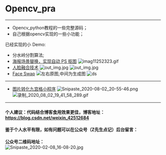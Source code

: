 # Opencv_pra
----
* Opencv_python教程的一些完整源码；
* 自己根据opencv实现的一些小功能；

已经实现的小 Demo:
* 分水岭分割算法;
* [海报场景替换，实现自动 PS 抠图](https://github.com/Largefreedom/Opencv_pra/tree/master/Hompography)
![imag11252323.gif](http://ww1.sinaimg.cn/large/007wRTdIgy1gf283mfwp3g30ox0ffwri.gif)
* [人脸融合技术](https://github.com/Largefreedom/Opencv_pra/tree/master/Face%20Morph)
![out_img.jpg](http://ww1.sinaimg.cn/large/007wRTdIly1gfj0hq4pcqj31e00m8qfn.jpg)
![out_img.jpg](http://ww1.sinaimg.cn/large/007wRTdIly1gfj0kety6mj31e00m8amq.jpg)
* [Face Swap](https://github.com/Largefreedom/Opencv_pra/tree/master/Face%20Swap)
![左右原图,中间为生成图](http://ww1.sinaimg.cn/large/007wRTdIly1gfklo9tgktj32dc0sg1bg.jpg)
![ds](http://ww1.sinaimg.cn/large/007wRTdIly1gfklyhjciqj315o0dwwj3.jpg)
-----
* [图片转化九宫格小程序](https://github.com/Largefreedom/pyqt5-master/tree/master/Jiugongge)
![Snipaste_2020-08-02_20-55-46.png](http://ww1.sinaimg.cn/large/007wRTdIly1ghcrjq6i9bj309f09saam.jpg)
![录制_2020_08_02_19_41_58_289.gif](http://ww1.sinaimg.cn/large/007wRTdIly1ghcrmlq09zg30zk0k0npf.gif)
----
#### 个人建议：代码结合博客食用效果更佳，博客地址：https://blog.csdn.net/weixin_42512684

#### 鉴于个人水平有限，如有问题可以在公众号（Z先生点记）后台留言：

**公众号二维码地址：**
<br>
![Snipaste_2020-02-08_16-08-20.jpg](http://ww1.sinaimg.cn/large/007wRTdIly1gbp24g2fhlj30kc07a0th.jpg)

